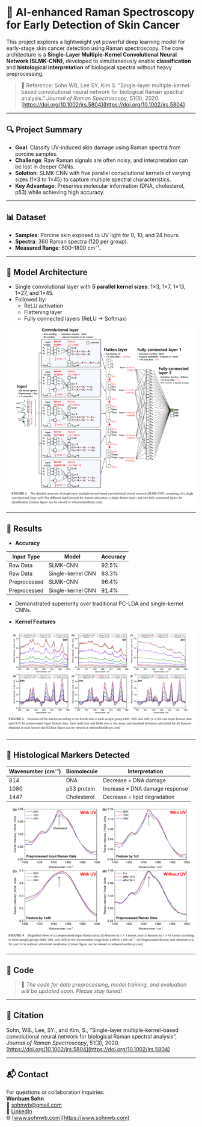 # 🧬 AI-enhanced Raman Spectroscopy for Early Detection of Skin Cancer

This project explores a lightweight yet powerful deep learning model for early-stage skin cancer detection using Raman spectroscopy. The core architecture is a **Single-Layer Multiple-Kernel Convolutional Neural Network (SLMK-CNN)**, developed to simultaneously enable **classification** and **histological interpretation** of biological spectra without heavy preprocessing.

> 🧪 Reference: Sohn WB, Lee SY, Kim S. “Single-layer multiple-kernel-based convolutional neural network for biological Raman spectral analysis.” *Journal of Raman Spectroscopy*, 51(3), 2020. [https://doi.org/10.1002/jrs.5804](https://doi.org/10.1002/jrs.5804)

---

## 🔍 Project Summary

- **Goal**: Classify UV-induced skin damage using Raman spectra from porcine samples.
- **Challenge**: Raw Raman signals are often noisy, and interpretation can be lost in deeper CNNs.
- **Solution**: SLMK-CNN with five parallel convolutional kernels of varying sizes (1×3 to 1×45) to capture multiple spectral characteristics.
- **Key Advantage**: Preserves molecular information (DNA, cholesterol, p53) while achieving high accuracy.

---

## 📊 Dataset

- **Samples**: Porcine skin exposed to UV light for 0, 10, and 24 hours.
- **Spectra**: 360 Raman spectra (120 per group).
- **Measured Range**: 600–1800 cm⁻¹.

---

## 🧠 Model Architecture

- Single convolutional layer with **5 parallel kernel sizes**: 1×3, 1×7, 1×13, 1×27, and 1×45.
- Followed by:
  - ReLU activation
  - Flattening layer
  - Fully connected layers (ReLU → Softmax)

![Model Architecture](./Paper/Model_Architecture.png)

---

## 🥇 Results

- **Accuracy**

| Input Type    | Model              | Accuracy |
|---------------|--------------------|----------|
| Raw Data      | SLMK-CNN           | 92.5%    |
| Raw Data      | Single-kernel CNN  | 83.3%    |
| Preprocessed  | SLMK-CNN           | 96.4%    |
| Preprocessed  | Single-kernel CNN  | 91.4%    |

- Demonstrated superiority over traditional PC-LDA and single-kernel CNNs.

- **Kernel Features**

![Kernel Features](./Paper/Kernel_Features.png)

---

## 🧬 Histological Markers Detected

| Wavenumber (cm⁻¹) | Biomolecule   | Interpretation                   |
|-------------------|----------------|----------------------------------|
| 814               | DNA            | Decrease = DNA damage            |
| 1080              | p53 protein    | Increase = DNA damage response   |
| 1447              | Cholesterol    | Decrease = lipid degradation     |

![Histological Markers](./Paper/Histological_Markers.png)

---

## 🚧 Code

> 🚧 *The code for data preprocessing, model training, and evaluation will be updated soon. Please stay tuned!*

---

## 📄 Citation

Sohn, WB., Lee, SY., and Kim, S., “Single-layer multiple-kernel-based convolutional neural network for biological Raman spectral analysis”, *Journal of Raman Spectroscopy*, 51(3), 2020. [https://doi.org/10.1002/jrs.5804](https://doi.org/10.1002/jrs.5804)

---

## 📬 Contact

For questions or collaboration inquiries:  
**Wonbum Sohn**  
📧 sohnwb@gmail.com  
🔗 [LinkedIn](https://www.linkedin.com/in/wonbumsohn)  
🌐 [www.sohnwb.com](https://www.sohnwb.com)
